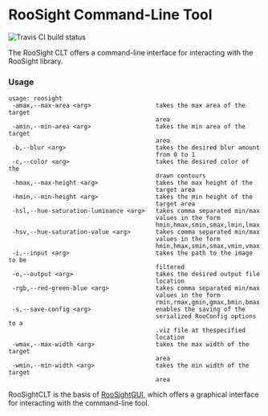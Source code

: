 # RooSight Command-Line Tool

![Travis CI build status](https://travis-ci.org/Roobotics-FRC/RooSightCLT.svg?branch=master)

The RooSight CLT offers a command-line interface for interacting with the RooSight library.



### Usage

```
usage: roosight
 -amax,--max-area <arg>                  takes the max area of the target
                                         area
 -amin,--min-area <arg>                  takes the min area of the target
                                         area
 -b,--blur <arg>                         takes the desired blur amount
                                         from 0 to 1
 -c,--color <arg>                        takes the desired color of the
                                         drawn contours
 -hmax,--max-height <arg>                takes the max height of the
                                         target area
 -hmin,--min-height <arg>                takes the min height of the
                                         target area
 -hsl,--hue-saturation-luminance <arg>   takes comma separated min/max
                                         values in the form
                                         hmin,hmax,smin,smax,lmin,lmax
 -hsv,--hue-saturation-value <arg>       takes comma separated min/max
                                         values in the form
                                         hmin,hmax,smin,smax,vmin,vmax
 -i,--input <arg>                        takes the path to the image to be
                                         filtered
 -o,--output <arg>                       takes the desired output file
                                         location
 -rgb,--red-green-blue <arg>             takes comma separated min/max
                                         values in the form
                                         rmin,rmax,gmin,gmax,bmin,bmax
 -s,--save-config <arg>                  enables the saving of the
                                         serialized RooConfig options to a
                                         .viz file at thespecified
                                         location
 -wmax,--max-width <arg>                 takes the max width of the target
                                         area
 -wmin,--min-width <arg>                 takes the min width of the target
                                         area
```

RooSightCLT is the basis of [RooSightGUI](https://github.com/Roobotics-FRC/RooSightGUI), which offers a graphical interface for interacting with the command-line tool.